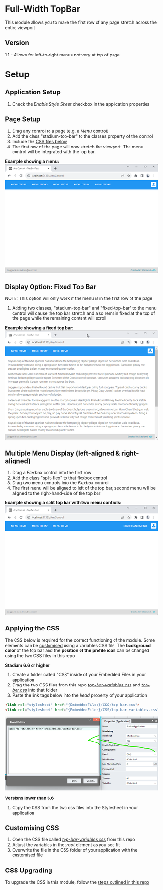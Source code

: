 # Full-Width TopBar

This module allows you to make the first row of any page stretch across the entire viewport

## Version 
1.1 - Allows for left-to-right menus not very at top of page

# Setup

## Application Setup
1. Check the *Enable Style Sheet* checkbox in the application properties

## Page Setup
1. Drag any control to a page (e.g. a *Menu* control)
2. Add the class "stadium-top-bar" to the classes property of the control
3. Include the [CSS files below](#applying-the-css)
4. The first row of the page will now stretch the viewport. The menu control will be integrated with the top bar.

**Example showing a menu:**
![Menu Example](images/menu-view.png)

## Display Option: Fixed Top Bar
NOTE: This option will only work if the menu is in the first row of the page

1. Adding two classes, "stadium-top-bar" and "fixed-top-bar" to the menu control will cause the top bar stretch and also remain fixed at the top of the page while the remaining content will scroll

**Example showing a fixed top bar:**
![Fixed Top Bar Example](images/fixed-top-bar.gif)

## Multiple Menu Display (left-aligned & right-aligned)
1. Drag a *Flexbox* control into the first row
2. Add the class "split-flex" to that flexbox control
3. Drag two menu controls into the *Flexbox* control
4. The first menu will be aligned to left of the top bar, second menu will be aligned to the right-hand-side of the top bar

**Example showing a split top bar with two menu controls:**
![Split Menu Display](images/right-hand-menu.png)

## Applying the CSS
The CSS below is required for the correct functioning of the module. Some elements can be [customised](#customising-css) using a variables CSS file. The **background color** of the top bar and the **position of the profile icon** can be changed using the two CSS files in this repo

**Stadium 6.6 or higher**
1. Create a folder called "CSS" inside of your Embedded Files in your application
2. Drag the two CSS files from this repo [*top-bar-variables.css*](top-bar-variables.css) and [*top-bar.css*](top-bar.css) into that folder
3. Paste the link tags below into the *head* property of your application
```html
<link rel="stylesheet" href="{EmbeddedFiles}/CSS/top-bar.css">
<link rel="stylesheet" href="{EmbeddedFiles}/CSS/top-bar-variables.css">
``` 

![](images/ApplicationHeadProp.png)

**Versions lower than 6.6**
1. Copy the CSS from the two css files into the Stylesheet in your application

## Customising CSS
1. Open the CSS file called [*top-bar-variables.css*](top-bar-variables.css) from this repo
2. Adjust the variables in the *:root* element as you see fit
3. Overwrite the file in the CSS folder of your application with the customised file

## CSS Upgrading
To upgrade the CSS in this module, follow the [steps outlined in this repo](https://github.com/stadium-software/samples-upgrading)
